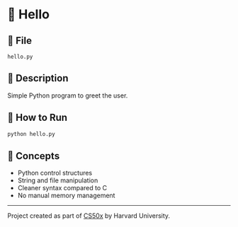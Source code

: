 # 👋 Hello

## 📄 File
`hello.py`

## 📝 Description
Simple Python program to greet the user.

## 🚀 How to Run
```bash
python hello.py
```

## 🧠 Concepts
- Python control structures
- String and file manipulation
- Cleaner syntax compared to C
- No manual memory management

---

Project created as part of [CS50x](https://cs50.harvard.edu/x/) by Harvard University.